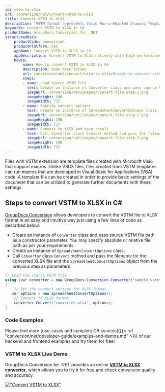 ```yaml
---
id: vstm-to-xlsx
url: conversion/net/convert/vstm-to-xlsx
title: Convert VSTM to XLSX
description: "VSTM format represents Visio Macro-Enabled Drawing Template with .vstm extension. Learn how to convert VSTM to XLSX file programmatically in C# language using GroupDocs.Conversion for .NET library."
keywords: Convert VSTM to XLSX in C#
productName: GroupDocs.Conversion for .NET
structuredData:
    productCode: conversion
    productPlatform: net
    appName: Convert VSTM to XLSX in C#
    appDescription: Convert VSTM to XLSX natively with high performance using C# language and server side GroupDocs.Conversion for .NET APIs, without the use of any software like Microsoft or Open Office.
    howTo:
        name: How to convert VSTM to XLSX in C# 
        description: Some description
        url: conversion/net/convert/vstm-to-xlsx/#steps-to-convert-vstm-to-xlsx-in-c
        steps:
        - name: Load source VSTM file 
          text: Create an instance of Converter class and pass source VSTM file path as a constructor parameter. You may specify absolute or relative file path as per your requirements. 
          imageUrl: conversion/net/images/convert-file-step-1.png
          imageHeight: 196
          imageWidth: 737
        - name: Specify convert options 
          text: Create an instance of SpreadsheetConvertOptions class.
          imageUrl: conversion/net/images/convert-file-step-2.png
          imageHeight: 196
          imageWidth: 737
        - name: Convert to XLSX and save result 
          text: Call Converter class Convert method and pass the filename for the converted HTML file and the SpreadsheetConvertOptions object from the previous step as parameters.
          imageUrl: conversion/net/images/convert-file-step-3.png
          imageHeight: 196
          imageWidth: 737
---
```


Files with VSTM extension are template files created with Microsoft Visio that support macros. Unlike VSDX files, files created from VSTM templates can run macros that are developed in Visual Basic for Applications (VBA) code. A template file can be created in order to provide basic settings of the document that can be utilized to generate further documents with these settings.

## Steps to convert VSTM to XLSX in C#

[GroupDocs.Conversion](https://products.groupdocs.com/conversion/net) allows developers to convert the VSTM file to XLSX format in an easy and intuitive way just using a few lines of code as described below:

* Create an instance of `Converter` class and pass source VSTM file path as a constructor parameter. You may specify absolute or relative file path as per your requirements. 
* Create an instance of `SpreadsheetConvertOptions` class.
* Call `Converter` class `Convert` method and pass the filename for the converted XLSX file and the `SpreadsheetConvertOptions` object from the previous step as parameters.

```csharp
// Load the source VSTM file
using (var converter = new GroupDocs.Conversion.Converter("sample.vstm"))
{
    // Set the convert options for XLSX format
   var options = new SpreadsheetConvertOptions();
    // Convert to XLSX format
    converter.Convert("converted.xlsx", options);
}
```

### Code Examples

Please find more [use-cases and complete C# sources]({{< ref "conversion/net/developer-guide/examples-and-demos.md" >}}) of our backend and frontend examples and try them for free!

### VSTM to XLSX Live Demo

GroupDocs.Conversion for .NET provides an online [**VSTM to XLSX converter**](https://products.groupdocs.app/conversion/vstm-to-xlsx), which allows you to try it for free and check conversion quality and accuracy.

[!["Convert VSTM to XLSX"](conversion/net/images/convert-to-xlsx/convert-vstm-to-xlsx.png)](https://products.groupdocs.app/conversion/vstm-to-xlsx)